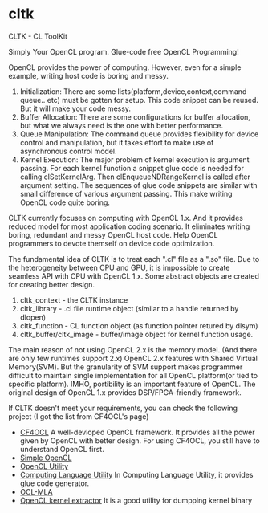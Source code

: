 # cltk
CLTK - CL ToolKit

Simply Your OpenCL program.
Glue-code free OpenCL Programming!

OpenCL provides the power of computing. However, even for a simple example, writing host code is boring and messy.

1. Initialization: There are some lists(platform,device,context,command queue.. etc) must be gotten for setup. This code snippet can be reused. But it will make your code messy. 
2. Buffer Allocation: There are some configurations for buffer allocation, but what we always need is the one with better performance.
3. Queue Manipulation: The command queue provides flexibility for device control and manipulation, but it takes effort to make use of asynchronous control model. 
4. Kernel Execution: The major problem of kernel execution is argument passing. For each kernel function a snippet glue code is needed for calling clSetKernelArg. Then clEnqueueNDRangeKernel is called after argument setting. The sequences of glue code snippets are similar with small difference of various argument passing. This make writing OpenCL code quite boring. 

CLTK currently focuses on computing with OpenCL 1.x. And it provides reduced model for most application coding scenario. It eliminates writing boring, redundant and messy OpenCL host code. Help OpenCL programmers to devote themself on device code optimization.

The fundamental idea of CLTK is to treat each ".cl" file as a ".so" file. Due to the heterogeneity between CPU and GPU, it is impossible to create seamless API with CPU with OpenCL 1.x. Some abstract objects are created for creating better design.

1. cltk_context - the CLTK instance
2. cltk_library - .cl file runtime object (similar to a handle returned by dlopen)
3. cltk_function - CL function object (as function pointer retured by dlsym)
4. cltk_buffer/cltk_image - buffer/image object for kernel function usage.

The main reason of not using OpenCL 2.x is the memory model. (And there are only few runtimes support 2.x) OpenCL 2.x features with Shared Virtual Memory(SVM). But the granularity of SVM support makes programmer difficult to maintain single implementation for all OpenCL platform(or tied to specific platform). IMHO, portibility is an important feature of OpenCL. The original design of OpenCL 1.x provides DSP/FPGA-friendly framework. 

If CLTK doesn't meet your requirements, you can check the following project (I got the list from CF4OCL's page)
* [CF4OCL](https://fakenmc.github.io/cf4ocl/ "cf4ocl")
    A well-devloped OpenCL framework. It provides all the power given by OpenCL with better design.
    For using CF4OCL, you still have to understand OpenCL first.
* [Simple OpenCL](https://github.com/morousg/simple-opencl "simple-opencl")
* [OpenCL Utility](https://github.com/Oblomov/CLU "CLU")
* [Computing Language Utility](https://github.com/Computing-Language-Utility/CLU "CLU")
    In Computing Language Utility, it provides glue code generator.
* [OCL-MLA](http://tuxfan.github.io/ocl-mla/ "OCL-MLA")
* [OpenCL kernel extractor](https://github.com/anyc/ocl-ke "ocl-ke")
    It is a good utility for dumpping kernel binary
